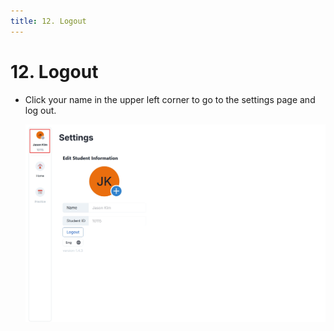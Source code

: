 ```yaml
---
title: 12. Logout
---
```


# 12. Logout

- Click your name in the upper left corner to go to the settings page and log out.

  ![](/img/en_student/en_student_3-12.jpg)
